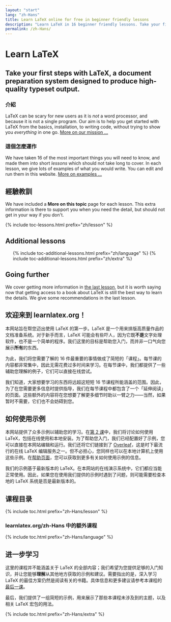 ```yaml
---
layout: "start"
lang: "zh-Hans"
title: Learn LaTeX online for free in beginner friendly lessons
description: "Learn LaTeX in 16 beginner friendly lessons. Take your first steps with LaTeX, a document preparation system designed to produce high-quality typeset output."
permalink: /zh-Hans/
---
```


# Learn LaTeX

<h2 class="heading__introduction">Take your first steps with LaTeX, a document preparation system designed to produce high-quality typeset output.</h2>

<div
  class="text-columns">
  <section>
    <h3 
      class="text-columns__heading"
      >介紹</h3>
    <p>LaTeX can be scary for new users as it is <em>not</em> a word processor, 
    and because it is not a single program. Our aim is to help you get 
    started with LaTeX from the basics, installation, to writing code, without 
    trying to show you <em>everything</em> in one go. <a href="./mission">More on our mission &hellip;</a></p>
  </section>
  <section>
    <h3
      class="text-columns__heading"
      >這個怎麼運作</h3>
      <p>We have taken 16 of the most important things you will need to know, and made them into short <em>lessons</em> which should not take long to cover. In each lesson, we give lots of examples of what you would write. You can edit and run them in this website. <a href="./help#examples">More on examples &hellip;</a></p>
  </section>
</div>

<h2 
  class="heading__toc" 
  id="toc"
  >經驗教訓</h2>

<p
  class="paragraph__toc"
  >We have included a <b>More on this topic</b> page for each lesson. This extra information is there to support you when you need the detail, but should not get in your way if you don't.</p>

{% include toc-lessons.html prefix="zh/lesson" %}

<h2
  class="heading__toc"
  >Additional lessons</h2>
<ul 
  class="lessons-toc">
  {% include toc-additional-lessons.html prefix="zh/language" %}
  {% include toc-additional-lessons.html prefix="zh/extra" %}
</ul>

## Going further

We cover getting more information in [the last lesson](./lesson-16), but it is worth saying now that getting access to a book about LaTeX is still the best way to learn the details. We give some recommendations in the last lesson.

## 欢迎来到 learnlatex.org！

本网站旨在帮您迈出使用 LaTeX 的第一步。LaTeX 是一个用来排版高质量作品的文档准备系统。对于新手而言，LaTeX 可能会有些吓人，因为它既**不是**文字处理软件，也不是一个简单的程序。我们这里的目标是帮助您入门，而并非一口气向您展示**所有**的东西。

为此，我们将您需要了解的 16 件最重要的事情做成了简短的「课程」。每节课的内容都非常集中，因此无需花费过多时间来学习。在每节课中，我们都提供了一些辅助您理解的例子，它们可以直接在线尝试。

我们知道，大家想要学习的东西将远超这短短 16 节课程所能涵盖的范围。因此，为了在您需要更多信息时提供指导，我们在每节课程中都包含了一个「延伸阅读」的页面。这些额外的内容将在您想要了解更多细节时助以一臂之力——当然，如果暂时不需要，它们也不会妨碍到您。

## 如何使用示例

本网站提供了众多示例以辅助您的学习。在[第 2 课](lesson-02)中，我们将讨论如何使用 LaTeX，包括在线使用和本地安装。为了帮助您入门，我们已经配置好了示例，您可以直接在本网站编辑和运行。我们还将它们链接到了 [Overleaf](https://www.overleaf.com)，这是时下最流行的在线 LaTeX 编辑服务之一。但不必担心，您同样也可以在本地计算机上使用这些示例。在[帮助页面](help)，您可以获取到更多有关如何使用示例的信息。

我们的示例基于最新版本的 LaTeX。在本网站的在线演示系统中，它们都应当能正常使用。因此，如果您在使用我们提供的示例时遇到了问题，则可能需要检查本地的 LaTeX 系统是否是最新版本的。

## 课程目录

{% include toc.html  prefix="zh-Hans/lesson" %}

### learnlatex.org/zh-Hans 中的额外课程

{% include toc.html  prefix="zh-Hans/language" %}

## 进一步学习

这里的课程并不能涵盖关于 LaTeX 的全部内容；我们希望为您提供足够的入门知识，并让您能够**理解**从其他地方获取的示例和建议。需要指出的是，深入学习 LaTeX 的最佳方案仍然是阅读有关的书籍。具体信息和更多建议请参考本课程的[最后一课](lesson-16)。

最后，我们提供了一组简短的示例，用来展示了那些本课程未涉及到的主题，以及相关 LaTeX 宏包的用法。

{% include toc.html prefix="zh-Hans/extra" %}
